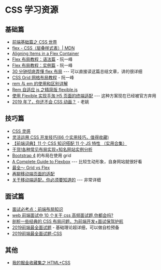 # CSS 学习资源

## 基础篇

- [前端基础篇之 CSS 世界](https://juejin.im/post/5ce607a7e51d454f6f16eb3d)
- [flex - CSS（层叠样式表）| MDN](https://developer.mozilla.org/zh-CN/docs/Web/CSS/flex)
- [Aligning Items in a Flex Container](https://developer.mozilla.org/en-US/docs/Web/CSS/CSS_Flexible_Box_Layout/Aligning_Items_in_a_Flex_Container)
- [Flex 布局教程：语法篇](http://www.ruanyifeng.com/blog/2015/07/flex-grammar.html) - 阮一峰
- [Flex 布局教程：实例篇](http://www.ruanyifeng.com/blog/2015/07/flex-examples.html) - 阮一峰
- [30 分钟彻底弄懂 flex 布局](https://cloud.tencent.com/developer/article/1354252) --- 可以直接读这篇总结文章，讲的很详细
- [CSS Grid 网格布局教程](http://www.ruanyifeng.com/blog/2019/03/grid-layout-tutorial.html) - 阮一峰
- [rem 与 em 的使用和区别详解](http://caibaojian.com/rem-vs-em.html)
- [Rem 自适应 js 之精简版 flexible.js](http://caibaojian.com/simple-flexible.html)
- [使用 Flexible 实现手淘 H5 页面的终端适配](https://www.w3cplus.com/mobile/lib-flexible-for-html5-layout.html) --- 这种方案现在已经被官方弃用
- [2019 年了，你还不会 CSS 动画？](https://mp.weixin.qq.com/s?__biz=MzA4ODUzNTE2Nw==&mid=2451046550&idx=1&sn=57d53bfd555557b1b7f42cc03a822073&chksm=87c41986b0b3909074ba64c699109569bb122be2876329c30c96c6888faec2b7204504426b56&mpshare=1&scene=23&srcid&sharer_sharetime=1574303452539&sharer_shareid=73865875704bcba3caa8b09c62f6bd7a%23rd) - 老姚

## 技巧篇

- [CSS 灵感](https://chokcoco.github.io/CSS-Inspiration/#/)
- [灵活运用 CSS 开发技巧(66 个实用技巧，值得收藏)](https://juejin.im/post/5d4d0ec651882549594e7293)
- [【前端词典】11 个 CSS 知识搭配 11 个 JS 特性 （实用合集）](https://juejin.im/post/5d6ffb676fb9a06b1c744bd5#heading-12)
- [干货!各种常见布局实现+知名网站实例分析](https://juejin.im/post/5aa252ac518825558001d5de#heading-55)
- [Bootstrap 4](https://v4.bootcss.com/docs/4.0/layout/grid/) 的布局在使用 grid
- [A Complete Guide to Flexbox](https://css-tricks.com/snippets/css/a-guide-to-flexbox/) --- 比较生动形象，自身网站就很好看
- [最全～ Grid vs Flex](https://zhuanlan.zhihu.com/p/46757975)
- [再聊移动端页面的适配](https://juejin.im/entry/5a619c62518825734a74c2cc#comment)
- [关于移动端适配，你必须要知道的](https://juejin.im/post/5cddf289f265da038f77696c) --- 非常详细

## 面试篇

- [面试必考点：前端布局知识](https://mp.weixin.qq.com/s?__biz=MzA4ODUzNTE2Nw==&mid=2451046552&idx=1&sn=b0be51400f8b742ddef6ccb470d06d72&chksm=87c41988b0b3909e7b308c6163cc86ecfd322a9047d3bb95693626ab9aed406b6d4de169ab80&mpshare=1&scene=23&srcid&sharer_sharetime=1574820784872&sharer_shareid=73865875704bcba3caa8b09c62f6bd7a%23rd)
- [web 前端面试中 10 个关于 css 高频面试题,你都会吗?](https://mp.weixin.qq.com/s?__biz=MzI4NDYxNTM0OQ==&mid=2247484312&idx=1&sn=f4c51d7c3b7dc49f234d119ca0983bb4&chksm=ebf9f442dc8e7d54e2c29761fe9b8c9909a475aca434543759ddd5c1a6e2e8ac10e406bb99ef&mpshare=1&scene=23&srcid=1121SGoxE9Vgb66UMridQbbF&sharer_sharetime=1574331417826&sharer_shareid=73865875704bcba3caa8b09c62f6bd7a%23rd)
- [剖析一些经典的 CSS 布局问题，为前端开发+面试保驾护航](https://mp.weixin.qq.com/s?__biz=MzA4ODUzNTE2Nw==&mid=2451046565&idx=1&sn=9d3a8dc9541b03389a68dfca3149adf3&chksm=87c419b5b0b390a36b8b5ab23f6261e1e54af5b3a23ecc94eec569f2b4d706c40240da85aa06&mpshare=1&scene=23&srcid&sharer_sharetime=1574822522579&sharer_shareid=73865875704bcba3caa8b09c62f6bd7a%23rd)
- [2019前端最全面试题](https://zhuanlan.zhihu.com/p/63962882) - 基础理论超详细，可以做自检预备
- [2019前端最全面试题-CSS](https://github.com/woai3c/Front-end-basic-knowledge/blob/master/CSS.md)

## 其他

- [我的掘金收藏集之 HTML+CSS](https://juejin.im/collection/5bc456df6fb9a040cff4649d)
